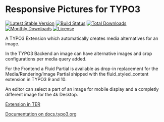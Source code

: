 # Responsive Pictures for TYPO3

[![Latest Stable Version](https://img.shields.io/packagist/v/sudhaus7/responsive-picture.svg)](https://packagist.org/packages/sudhaus7/responsive-picture)
[![Build Status](https://github.com/endroid/qr-code/workflows/CI/badge.svg)](https://github.com/sudhaus7/responsive-picture/actions)
[![Total Downloads](https://img.shields.io/packagist/dt/sudhaus7/responsive-picture.svg)](https://packagist.org/packages/sudhaus7/responsive-picture)
[![Monthly Downloads](https://img.shields.io/packagist/dm/sudhaus7/responsive-picture.svg)](https://packagist.org/packages/sudhaus7/responsive-picture)
[![License](https://img.shields.io/packagist/l/sudhaus7/responsive-picture.svg)](https://packagist.org/packages/sudhaus7/responsive-picture)

A TYPO3 Extension which automatically creates media alternatives for an image.

In the TYPO3 Backend an image can have alternative images and crop configurations per media query added.

For the Frontend a Fluid Partial is available as drop-in replacement for the Media/Rendering/Image Partial shipped with the fluid_styled_content extension in TYPO3 9 and 10. 
 
An editor can select a part of an image for mobile display and a completly different image for the 4k Desktop. 

[Extension in TER](https://extensions.typo3.org/extension/responsive_picture/)

[Documentation on docs.typo3.org](https://docs.typo3.org/p/sudhaus7/responsive-picture/master/en-us/)


